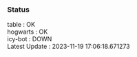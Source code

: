 ### Status


table : OK  
hogwarts : OK  
icy-bot : DOWN  
Latest Update : 2023-11-19 17:06:18.671273
